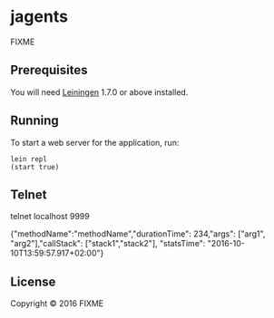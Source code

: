 # jagents

FIXME

## Prerequisites

You will need [Leiningen][1] 1.7.0 or above installed.

[1]: https://github.com/technomancy/leiningen

## Running

To start a web server for the application, run:

    lein repl
    (start true)


## Telnet

telnet localhost 9999

{"methodName":"methodName","durationTime": 234,"args": ["arg1", "arg2"],"callStack": ["stack1","stack2"], "statsTime": "2016-10-10T13:59:57.917+02:00"}

## License

Copyright © 2016 FIXME
